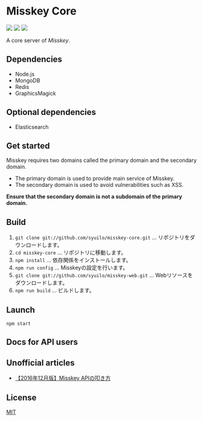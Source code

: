 Misskey Core
============

[![][travis-badge]][travis-link]
[![][dependencies-badge]][dependencies-link]
[![][mit-badge]][mit]

A core server of *Misskey*.

Dependencies
------------
* Node.js
* MongoDB
* Redis
* GraphicsMagick

Optional dependencies
---------------------
* Elasticsearch

Get started
-----------
Misskey requires two domains called the primary domain and the secondary domain.

* The primary domain is used to provide main service of Misskey.
* The secondary domain is used to avoid vulnerabilities such as XSS.

**Ensure that the secondary domain is not a subdomain of the primary domain.**

Build
-----
1. `git clone git://github.com/syuilo/misskey-core.git` ... リポジトリをダウンロードします。
2. `cd misskey-core` ... リポジトリに移動します。
3. `npm install` ... 依存関係をインストールします。
4. `npm run config` ... Misskeyの設定を行います。
5. `git clone git://github.com/syuilo/misskey-web.git` ... Webリソースをダウンロードします。
6. `npm run build` ... ビルドします。

Launch
------
`npm start`

Docs for API users
----------------------

## Unofficial articles
* [【2016年12月版】Misskey APIの叩き方](http://blog.surume.tk/misskey-api-call-2016-12/)

License
-------
[MIT](LICENSE)

[mit]:                http://opensource.org/licenses/MIT
[mit-badge]:          https://img.shields.io/badge/license-MIT-444444.svg?style=flat-square
[travis-link]:        https://travis-ci.org/syuilo/misskey-core
[travis-badge]:       http://img.shields.io/travis/syuilo/misskey-core.svg?style=flat-square
[dependencies-link]:  https://gemnasium.com/syuilo/misskey-core
[dependencies-badge]: https://img.shields.io/gemnasium/syuilo/misskey-core.svg?style=flat-square
